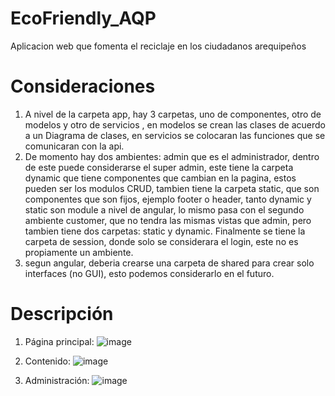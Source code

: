 # EcoFriendly_AQP
Aplicacion web que fomenta el reciclaje en los ciudadanos arequipeños

# Consideraciones
1. A nivel de la carpeta app, hay 3 carpetas, uno de componentes, otro de modelos y otro de servicios , en modelos se crean las clases de acuerdo a un Diagrama de clases, en servicios 
se colocaran las funciones que se comunicaran con la api.
2. De momento hay dos ambientes: admin que es el administrador, dentro de este puede  considerarse el super admin, este tiene la carpeta dynamic que tiene componentes que cambian
en la pagina, estos pueden ser los modulos CRUD, tambien tiene la carpeta static, que son componentes que son fijos, ejemplo footer o header, tanto dynamic y static son module a 
nivel de angular, lo mismo pasa con el segundo ambiente customer, que no tendra las mismas vistas que admin, pero tambien tiene dos carpetas: static y dynamic.
Finalmente se tiene la carpeta de session, donde solo se considerara el login, este no es propiamente un ambiente.
3. segun angular, deberia crearse una carpeta de shared para crear solo interfaces (no GUI), esto podemos considerarlo en el futuro.

# Descripción

1. Página principal:
![image](https://user-images.githubusercontent.com/40619283/160753520-b8ca308a-58e5-4409-a2dc-95f1ddd39a7c.png)

2. Contenido:
![image](https://user-images.githubusercontent.com/40619283/160753570-15c03efd-890d-48fb-ba8b-7806f2bbfbbd.png)

3. Administración:
![image](https://user-images.githubusercontent.com/40619283/160753628-bb84dd51-709e-46ee-99d3-6d9126fc9349.png)
